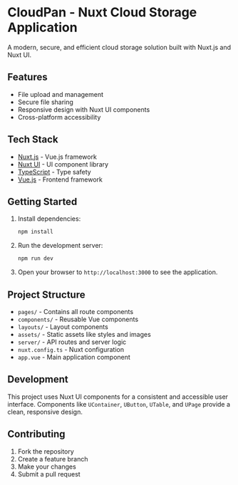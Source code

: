 # CloudPan - Nuxt Cloud Storage Application

A modern, secure, and efficient cloud storage solution built with Nuxt.js and Nuxt UI.

## Features

- File upload and management
- Secure file sharing
- Responsive design with Nuxt UI components
- Cross-platform accessibility

## Tech Stack

- [Nuxt.js](https://nuxt.com) - Vue.js framework
- [Nuxt UI](https://ui.nuxt.com) - UI component library
- [TypeScript](https://www.typescriptlang.org/) - Type safety
- [Vue.js](https://vuejs.org/) - Frontend framework

## Getting Started

1. Install dependencies:
   ```bash
   npm install
   ```

2. Run the development server:
   ```bash
   npm run dev
   ```

3. Open your browser to `http://localhost:3000` to see the application.

## Project Structure

- `pages/` - Contains all route components
- `components/` - Reusable Vue components
- `layouts/` - Layout components
- `assets/` - Static assets like styles and images
- `server/` - API routes and server logic
- `nuxt.config.ts` - Nuxt configuration
- `app.vue` - Main application component

## Development

This project uses Nuxt UI components for a consistent and accessible user interface. Components like `UContainer`, `UButton`, `UTable`, and `UPage` provide a clean, responsive design.

## Contributing

1. Fork the repository
2. Create a feature branch
3. Make your changes
4. Submit a pull request